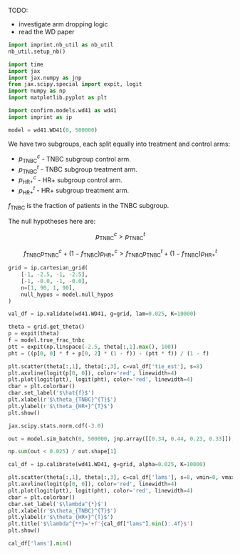 TODO: 
- investigate arm dropping logic
- read the WD paper

```python
import imprint.nb_util as nb_util
nb_util.setup_nb()

import time
import jax
import jax.numpy as jnp
from jax.scipy.special import expit, logit
import numpy as np
import matplotlib.pyplot as plt

import confirm.models.wd41 as wd41
import imprint as ip

model = wd41.WD41(0, 500000)
```

We have two subgroups, each split equally into treatment and control arms:
- $p_{\mathrm{TNBC}}^{c}$ - TNBC subgroup control arm.
- $p_{\mathrm{TNBC}}^{t}$ - TNBC subgroup treatment arm.
- $p_{\mathrm{HR+}}^{c}$ - HR+ subgroup control arm.
- $p_{\mathrm{HR+}}^{t}$ - HR+ subgroup treatment arm.
  
$f_{\mathrm{TNBC}}$ is the fraction of patients in the TNBC subgroup.

The null hypotheses here are:

$$
p_{\mathrm{TNBC}}^{c} > p_{\mathrm{TNBC}}^{t}
$$

$$
f_{\mathrm{TNBC}} p_{\mathrm{TNBC}}^{c} + (1 - f_{\mathrm{TNBC}}) p_{\mathrm{HR+}}^{c} > 
f_{\mathrm{TNBC}} p_{\mathrm{TNBC}}^{t} + (1 - f_{\mathrm{TNBC}}) p_{\mathrm{HR+}}^{t}
$$

```python
grid = ip.cartesian_grid(
    [-1, -2.5, -1, -2.5],
    [-1, -0.0, -1, -0.0],
    n=[1, 90, 1, 90],
    null_hypos = model.null_hypos
)
```

```python
val_df = ip.validate(wd41.WD41, g=grid, lam=0.025, K=10000)
```

```python
theta = grid.get_theta()
p = expit(theta)
f = model.true_frac_tnbc
ptt = expit(np.linspace(-2.5, theta[:,1].max(), 100))
pht = ((p[0, 0] * f + p[0, 2] * (1 - f)) - (ptt * f)) / (1 - f)
```

```python
plt.scatter(theta[:,1], theta[:,3], c=val_df['tie_est'], s=8)
plt.axvline(logit(p[0, 0]), color='red', linewidth=4)
plt.plot(logit(ptt), logit(pht), color='red', linewidth=4)
cbar = plt.colorbar()
cbar.set_label('$\hat{f}$')
plt.xlabel(r'$\theta_{TNBC}^{T}$')
plt.ylabel(r'$\theta_{HR+}^{T}$')
plt.show()
```

```python
jax.scipy.stats.norm.cdf(-3.0)
```

```python
out = model.sim_batch(0, 500000, jnp.array([[0.34, 0.44, 0.23, 0.33]]), jnp.array([[True, True]]))
```

```python
np.sum(out < 0.025) / out.shape[1]
```

```python
cal_df = ip.calibrate(wd41.WD41, g=grid, alpha=0.025, K=10000)
```

```python
plt.scatter(theta[:,1], theta[:,3], c=cal_df['lams'], s=8, vmin=0, vmax=0.05)
plt.axvline(logit(p[0, 0]), color='red', linewidth=4)
plt.plot(logit(ptt), logit(pht), color='red', linewidth=4)
cbar = plt.colorbar()
cbar.set_label('$\lambda^{*}$')
plt.xlabel(r'$\theta_{TNBC}^{T}$')
plt.ylabel(r'$\theta_{HR+}^{T}$')
plt.title('$\lambda^{**}='+f'{cal_df["lams"].min():.4f}$')
plt.show()
```

```python
cal_df['lams'].min()
```
